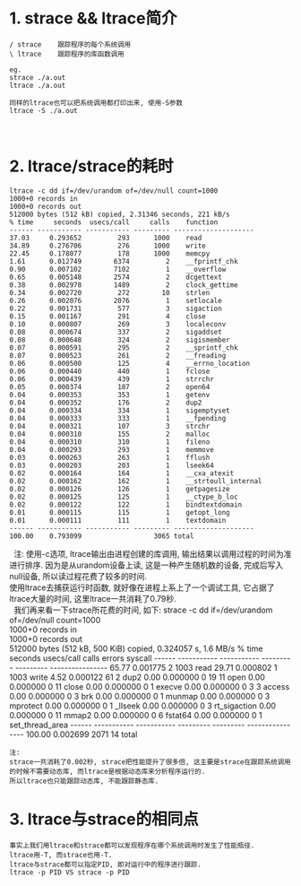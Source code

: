 # 1. strace && ltrace简介
    / strace	跟踪程序的每个系统调用
    \ ltrace	跟踪程序的库函数调用

    eg. 
	strace ./a.out
	ltrace ./a.out
	 
    同样的ltrace也可以把系统调用都打印出来, 使用-S参数
	ltrace -S ./a.out
  
 
# 2. ltrace/strace的耗时
    ltrace -c dd if=/dev/urandom of=/dev/null count=1000   
    1000+0 records in   
    1000+0 records out  
    512000 bytes (512 kB) copied, 2.31346 seconds, 221 kB/s 
    % time     seconds  usecs/call     calls    function
    ------ ----------- ----------- --------- --------------------
    37.03     0.293652         293      1000    read
    34.89     0.276706         276      1000    write
    22.45     0.178077         178      1000    memcpy
    1.61      0.012749        6374         2    __fprintf_chk
    0.90      0.007102        7102         1    __overflow
    0.65      0.005148        2574         2    dcgettext
    0.38      0.002978        1489         2    clock_gettime
    0.34      0.002720         272        10    strlen
    0.26      0.002076        2076         1    setlocale
    0.22      0.001731         577         3    sigaction
    0.15      0.001167         291         4    close
    0.10      0.000807         269         3    localeconv
    0.08      0.000674         337         2    sigaddset
    0.08      0.000648         324         2    sigismember
    0.07      0.000591         295         2    __sprintf_chk
    0.07      0.000523         261         2    __freading
    0.06      0.000500         125         4    __errno_location
    0.06      0.000440         440         1    fclose
    0.06      0.000439         439         1    strrchr
    0.05      0.000374         187         2    open64
    0.04      0.000353         353         1    getenv
    0.04      0.000352         176         2    dup2
    0.04      0.000334         334         1    sigemptyset
    0.04      0.000333         333         1    __fpending
    0.04      0.000321         107         3    strchr
    0.04      0.000310         155         2    malloc
    0.04      0.000310         310         1    fileno
    0.04      0.000293         293         1    memmove
    0.03      0.000263         263         1    fflush
    0.03      0.000203         203         1    lseek64
    0.02      0.000164         164         1    __cxa_atexit
    0.02      0.000162         162         1    __strtoull_internal
    0.02      0.000126         126         1    getpagesize
    0.02      0.000125         125         1    __ctype_b_loc
    0.02      0.000122         122         1    bindtextdomain
    0.01      0.000115         115         1    getopt_long
    0.01      0.000111         111         1    textdomain
    ------ ----------- ----------- --------- --------------------
    100.00    0.793099                  3065 total
 
    注: 
    使用-c选项, ltrace输出由进程创建的库调用, 输出结果以调用过程的时间为准进行排序. 
    因为是从urandom设备上读, 这是一种产生随机数的设备, 完成后写入null设备, 所以读过程花费了较多的时间.  
    使用ltrace去捕获运行时函数, 就好像在进程上系上了一个调试工具, 它占据了ltrace大量的时间, 这里ltrace一共消耗了0.79秒.  
 
    我们再来看一下strace所花费的时间, 如下: 
    strace -c dd if=/dev/urandom of=/dev/null count=1000    
	1000+0 records in   
    1000+0 records out  
    512000 bytes (512 kB, 500 KiB) copied, 0.324057 s, 1.6 MB/s 
    % time     seconds  usecs/call     calls    errors syscall
    ------ ----------- ----------- --------- --------- ----------------
     65.77    0.001775           2      1003           read
     29.71    0.000802           1      1003           write
      4.52    0.000122          61         2           dup2
      0.00    0.000000           0        19        11 open
      0.00    0.000000           0        11           close
      0.00    0.000000           0         1           execve
      0.00    0.000000           0         3         3 access
      0.00    0.000000           0         3           brk
      0.00    0.000000           0         1           munmap
      0.00    0.000000           0         3           mprotect
      0.00    0.000000           0         1           _llseek
      0.00    0.000000           0         3           rt_sigaction
      0.00    0.000000           0        11           mmap2
      0.00    0.000000           0         6           fstat64
      0.00    0.000000           0         1           set_thread_area
    ------ ----------- ----------- --------- --------- ----------------
    100.00    0.002699                  2071        14 total

    注: 
    strace一共消耗了0.002秒, strace把性能提升了很多倍, 这主要是strace在跟踪系统调用的时候不需要动态库, 而ltrace是根据动态库来分析程序运行的.    
    所以ltrace也只能跟踪动态库, 不能跟踪静态库.


# 3. ltrace与strace的相同点
    事实上我们用ltrace和strace都可以发现程序在哪个系统调用时发生了性能瓶径.
    ltrace用-T, 而strace也用-T.
    ltrace与strace都可以指定PID, 即对运行中的程序进行跟踪.
    ltrace -p PID VS strace -p PID
